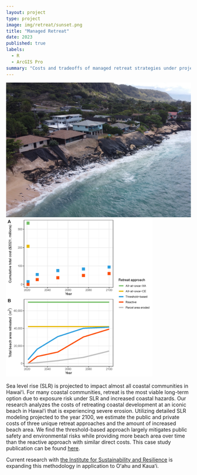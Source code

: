 ```yaml
---
layout: project
type: project
image: img/retreat/sunset.png
title: "Managed Retreat"
date: 2023
published: true
labels:
  - R
  - ArcGIS Pro
summary: "Costs and tradeoffs of managed retreat strategies under projected sea level rise in Hawaiʻi"
---
```


<div class="text-center p-4">
  <img width="550px" src="../img/retreat/sunset.JPG" class="img-thumbnail" >
  <img width="400px" src="../img/retreat/fig4_beacharea.png" class="img-thumbnail" >
</div>

Sea level rise (SLR) is projected to impact almost all coastal communities in Hawaiʻi. For many coastal communities, retreat is the most viable long-term option due to exposure risk under SLR and increased coastal hazards. Our research analyzes the costs of retreating coastal development at an iconic beach in Hawaiʻi that is experiencing severe erosion. Utilizing detailed SLR modeling projected to the year 2100, we estimate the public and private costs of three unique retreat approaches and the amount of increased beach area. We find the threshold-based approach largely mitigates public safety and environmental risks while providing more beach area over time than the reactive approach with similar direct costs. This case study publication can be found [here](https://www.nature.com/articles/s41598-023-38939-4).

Current research with [the Institute for Sustainability and Resilience](https://manoa.hawaii.edu/isr/) is expanding this methodology in application to Oʻahu and Kauaʻi.

